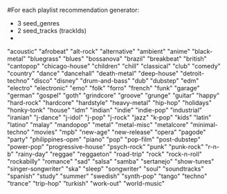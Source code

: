 #For each playlist recommendation generator:
- 3 seed_genres
- 2 seed_tracks (trackIds)
- 



"acoustic"
"afrobeat"
"alt-rock"
"alternative"
"ambient"
"anime"
"black-metal"
"bluegrass"
"blues"
"bossanova"
"brazil"
"breakbeat"
"british"
"cantopop"
"chicago-house"
"children"
"chill"
"classical"
"club"
"comedy"
"country"
"dance"
"dancehall"
"death-metal"
"deep-house"
"detroit-techno"
"disco"
"disney"
"drum-and-bass"
"dub"
"dubstep"
"edm"
"electro"
"electronic"
"emo"
"folk"
"forro"
"french"
"funk"
"garage"
"german"
"gospel"
"goth"
"grindcore"
"groove"
"grunge"
"guitar"
"happy"
"hard-rock"
"hardcore"
"hardstyle"
"heavy-metal"
"hip-hop"
"holidays"
"honky-tonk"
"house"
"idm"
"indian"
"indie"
"indie-pop"
"industrial"
"iranian"
"j-dance"
"j-idol"
"j-pop"
"j-rock"
"jazz"
"k-pop"
"kids"
"latin"
"latino"
"malay"
"mandopop"
"metal"
"metal-misc"
"metalcore"
"minimal-techno"
"movies"
"mpb"
"new-age"
"new-release"
"opera"
"pagode"
"party"
"philippines-opm"
"piano"
"pop"
"pop-film"
"post-dubstep"
"power-pop"
"progressive-house"
"psych-rock"
"punk"
"punk-rock"
"r-n-b"
"rainy-day"
"reggae"
"reggaeton"
"road-trip"
"rock"
"rock-n-roll"
"rockabilly"
"romance"
"sad"
"salsa"
"samba"
"sertanejo"
"show-tunes"
"singer-songwriter"
"ska"
"sleep"
"songwriter"
"soul"
"soundtracks"
"spanish"
"study"
"summer"
"swedish"
"synth-pop"
"tango"
"techno"
"trance"
"trip-hop"
"turkish"
"work-out"
"world-music"